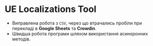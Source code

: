 # UE Localizations Tool

- Виправлена робота з `CSV`, через що втрачались пробіли при перекладі в **Google Sheets** та **Crowdin**.
- Швидша робота програми шляхом використання асинхронних методів.

